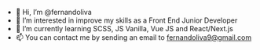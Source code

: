 - 👋 Hi, I’m @fernandoliva
- 👀 I’m interested in improve my skills as a Front End Junior Developer
- 🌱 I’m currently learning SCSS, JS Vanilla, Vue JS and React/Next.js
- 📫 You can contact me by sending an email to fernandoliva9@gmail.com

<!---
fernandoliva/fernandoliva is a ✨ special ✨ repository because its `README.md` (this file) appears on your GitHub profile.
You can click the Preview link to take a look at your changes.
--->
